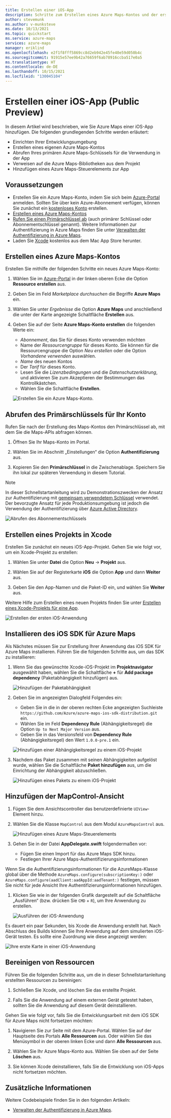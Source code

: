 ```yaml
---
title: Erstellen einer iOS-App
description: Schritte zum Erstellen eines Azure Maps-Kontos und der ersten iOS-App.
author: stevemunk
ms.author: v-munksteve
ms.date: 10/13/2021
ms.topic: quickstart
ms.service: azure-maps
services: azure-maps
manager: eriklind
ms.openlocfilehash: e2f1f8fff5869cc8d2eb942e45fe40e59d050b4c
ms.sourcegitcommit: 91915e57ee9b42a76659f6ab78916ccba517e0a5
ms.translationtype: HT
ms.contentlocale: de-DE
ms.lasthandoff: 10/15/2021
ms.locfileid: "130045104"
---
```

# <a name="create-an-ios-app-public-preview"></a>Erstellen einer iOS-App (Public Preview)

In diesem Artikel wird beschrieben, wie Sie Azure Maps einer iOS-App hinzufügen. Die folgenden grundlegenden Schritte werden erläutert:

* Einrichten Ihrer Entwicklungsumgebung
* Erstellen eines eigenen Azure Maps-Kontos
* Abrufen Ihres primären Azure Maps-Schlüssels für die Verwendung in der App
* Verweisen auf die Azure Maps-Bibliotheken aus dem Projekt
* Hinzufügen eines Azure Maps-Steuerelements zur App

## <a name="prerequisites"></a>Voraussetzungen

* Erstellen Sie ein Azure Maps-Konto, indem Sie sich beim [Azure-Portal](https://portal.azure.com/) anmelden. Sollten Sie über kein Azure-Abonnement verfügen, können Sie zunächst ein [kostenloses Konto](https://azure.microsoft.com/free/) erstellen.
* [Erstellen eines Azure Maps-Kontos](quick-demo-map-app.md#create-an-azure-maps-account)
* [Rufen Sie einen Primärschlüssel ab](quick-demo-map-app.md#get-the-primary-key-for-your-account) (auch primärer Schlüssel oder Abonnementschlüssel genannt). Weitere Informationen zur Authentifizierung in Azure Maps finden Sie unter [Verwalten der Authentifizierung in Azure Maps](how-to-manage-authentication.md).
* Laden Sie [‎Xcode](https://apps.apple.com/cz/app/xcode/id497799835?mt=12) kostenlos aus dem Mac App Store herunter.

## <a name="create-an-azure-maps-account"></a>Erstellen eines Azure Maps-Kontos

Erstellen Sie mithilfe der folgenden Schritte ein neues Azure Maps-Konto:

1. Wählen Sie im [Azure-Portal](https://portal.azure.com/) in der linken oberen Ecke die Option **Ressource erstellen** aus.

2. Geben Sie im Feld _Marketplace durchsuchen_ die Begriffe **Azure Maps** ein.

3. Wählen Sie unter _Ergebnisse_ die Option **Azure Maps** und anschließend die unter der Karte angezeigte Schaltfläche **Erstellen** aus.

4. Geben Sie auf der Seite **Azure Maps-Konto erstellen** die folgenden Werte ein:

   * _Abonnement_, das Sie für dieses Konto verwenden möchten
   * Name der _Ressourcengruppe_ für dieses Konto. Sie können für die Ressourcengruppe die Option _Neu erstellen_ oder die Option _Vorhandene verwenden_ auswählen.
   * _Name_ des neuen Kontos
   * Der _Tarif_ für dieses Konto.
   * Lesen Sie die _Lizenzbedingungen_ und die _Datenschutzerklärung_, und aktivieren Sie zum Akzeptieren der Bestimmungen das Kontrollkästchen.
   * Wählen Sie die Schaltfläche **Erstellen**.

    ![Erstellen Sie ein Azure Maps-Konto.](./media/ios-sdk/quick-ios-app/create-account.png)

## <a name="get-the-primary-key-for-your-account"></a>Abrufen des Primärschlüssels für Ihr Konto

Rufen Sie nach der Erstellung des Maps-Kontos den Primärschlüssel ab, mit dem Sie die Maps-APIs abfragen können.

1. Öffnen Sie Ihr Maps-Konto im Portal.

2. Wählen Sie im Abschnitt „Einstellungen“ die Option **Authentifizierung** aus.

3. Kopieren Sie den **Primärschlüssel** in die Zwischenablage. Speichern Sie ihn lokal zur späteren Verwendung in diesem Tutorial.

>[!NOTE]
> In dieser Schnellstartanleitung wird zu Demonstrationszwecken der Ansatz zur Authentifizierung mit [gemeinsam verwendetem Schlüssel](azure-maps-authentication.md#shared-key-authentication) verwendet. Der bevorzugte Ansatz für jede Produktionsumgebung ist jedoch die Verwendung der Authentifizierung über [Azure Active Directory](azure-maps-authentication.md#azure-ad-authentication).
<!--
> If you use the Azure subscription key instead of the Azure Maps primary key, your map won't render properly. Also, for security purposes, it is recommended that you rotate between your primary and secondary keys. To rotate keys, update your app to use the secondary key, deploy, then press the cycle/refresh button beside the primary key to generate a new primary key. The old primary key will be disabled. For more information on key rotation, see [Set up Azure Key Vault with key rotation and auditing](/azure/key-vault/secrets/tutorial-rotation-dual)
-->
![Abrufen des Abonnementschlüssels](./media/ios-sdk/quick-ios-app/get-key.png)

## <a name="create-a-project-in-xcode"></a>Erstellen eines Projekts in Xcode

Erstellen Sie zunächst ein neues iOS-App-Projekt. Gehen Sie wie folgt vor, um ein Xcode-Projekt zu erstellen:

1. Wählen Sie unter **Datei** die Option **Neu** -> **Projekt** aus.

2. Wählen Sie auf der Registerkarte **iOS** die Option **App** und dann **Weiter** aus.

3. Geben Sie den App-Namen und die Paket-ID ein, und wählen Sie **Weiter** aus.

Weitere Hilfe zum Erstellen eines neuen Projekts finden Sie unter [Erstellen eines Xcode-Projekts für eine App](https://developer.apple.com/documentation/xcode/creating-an-xcode-project-for-an-app).

![Erstellen der ersten iOS-Anwendung](./media/ios-sdk/quick-ios-app/create-app.png)

## <a name="install-the-azure-maps-ios-sdk"></a>Installieren des iOS SDK für Azure Maps

Als Nächstes müssen Sie zur Erstellung Ihrer Anwendung das iOS SDK für Azure Maps installieren. Führen Sie die folgenden Schritte aus, um das SDK zu installieren:

1. Wenn Sie das gewünschte Xcode-iOS-Projekt im **Projektnavigator** ausgewählt haben, wählen Sie die Schaltfläche **+** für **Add package dependency** (Paketabhängigkeit hinzufügen) aus.

   ![Hinzufügen der Paketabhängigkeit](./media/ios-sdk/quick-ios-app/xcode-add-package-dependency.png)

2. Geben Sie im angezeigten Dialogfeld Folgendes ein:
   * Geben Sie in die in der oberen rechten Ecke angezeigten Suchleiste `https://github.com/Azure/azure-maps-ios-sdk-distribution.git` ein.
   * Wählen Sie im Feld **Dependency Rule** (Abhängigkeitsregel) die Option `Up to Next Major Version` aus.
   * Geben Sie in das Versionsfeld von **Dependency Rule** (Abhängigkeitsregel) den Wert `1.0.0-pre.1` ein.

   ![Hinzufügen einer Abhängigkeitsregel zu einem iOS-Projekt](./media/ios-sdk/quick-ios-app/xcode-dependency-rule.png)

3. Nachdem das Paket zusammen mit seinen Abhängigkeiten aufgelöst wurde, wählen Sie die Schaltfläche **Paket hinzufügen** aus, um die Einrichtung der Abhängigkeit abzuschließen.

   ![Hinzufügen eines Pakets zu einem iOS-Projekt](./media/ios-sdk/quick-ios-app/xcode-add-package.png)

## <a name="add-mapcontrol-view"></a>Hinzufügen der MapControl-Ansicht

1. Fügen Sie dem Ansichtscontroller das benutzerdefinierte `UIView`-Element hinzu.

1. Wählen Sie die Klasse `MapControl` aus dem Modul `AzureMapsControl` aus.

   ![Hinzufügen eines Azure Maps-Steuerelements](./media/ios-sdk/quick-ios-app/add-map-control.png)

1. Gehen Sie in der Datei **AppDelegate.swift** folgendermaßen vor:

   * Fügen Sie einen Import für das Azure Maps SDK hinzu.
   * Festlegen Ihrer Azure Maps-Authentifizierungsinformationen

Wenn Sie die Authentifizierungsinformationen für die AzureMaps-Klasse global über die Methode `AzureMaps.configure(subscriptionKey:)` oder `AzureMaps.configure(aadClient:aadAppId:aadTenant:)` festlegen, müssen Sie nicht für jede Ansicht Ihre Authentifizierungsinformationen hinzufügen.

1. Klicken Sie wie in der folgenden Grafik dargestellt auf die Schaltfläche „Ausführen“ (bzw. drücken Sie `CMD` + `R`), um Ihre Anwendung zu erstellen.

   ![Ausführen der iOS-Anwendung](./media/ios-sdk/quick-ios-app/run.png)

Es dauert ein paar Sekunden, bis Xcode die Anwendung erstellt hat. Nach Abschluss des Builds können Sie Ihre Anwendung auf dem simulierten iOS-Gerät testen. Es sollte eine Zuordnung wie diese angezeigt werden:

![Ihre erste Karte in einer iOS-Anwendung](./media/ios-sdk/quick-ios-app/example.png)

## <a name="clean-up-resources"></a>Bereinigen von Ressourcen

<!--
> [!WARNING]
> The tutorials listed in the [Next Steps](#next-steps) section detail how to use and configure Azure Maps with your account. Don't clean up the resources created in this quickstart if you plan to continue to the tutorials.
-->

Führen Sie die folgenden Schritte aus, um die in dieser Schnellstartanleitung erstellten Ressourcen zu bereinigen:

1. Schließen Sie Xcode, und löschen Sie das erstellte Projekt.

2. Falls Sie die Anwendung auf einem externen Gerät getestet haben, sollten Sie die Anwendung auf diesem Gerät deinstallieren.

Gehen Sie wie folgt vor, falls Sie die Entwicklungsarbeit mit dem iOS SDK für Azure Maps nicht fortsetzen möchten:

1. Navigieren Sie zur Seite mit dem Azure-Portal. Wählen Sie auf der Hauptseite des Portals **Alle Ressourcen** aus. Oder wählen Sie das Menüsymbol in der oberen linken Ecke und dann **Alle Ressourcen** aus.

2. Wählen Sie Ihr Azure Maps-Konto aus. Wählen Sie oben auf der Seite **Löschen** aus.

3. Sie können Xcode deinstallieren, falls Sie die Entwicklung von iOS-Apps nicht fortsetzen möchten.

## <a name="additional-information"></a>Zusätzliche Informationen

Weitere Codebeispiele finden Sie in den folgenden Artikeln:

* [Verwalten der Authentifizierung in Azure Maps](how-to-manage-authentication.md).

<!--
## Additional information

See the following articles for additional code examples:

* [Manage authentication in Azure Maps](how-to-manage-authentication.md)
* [Change map styles in iOS maps](set-map-style-ios-sdk.md)
* [Add a symbol layer](add-symbol-layer-ios.md)
* [Add a line layer](add-line-layer-to-map-ios.md)
* [Add a polygon layer](add-polygon-layer-map-ios.md)

## Next steps

In this quickstart, you created your Azure Maps account and created a demo application. Take a look at the following tutorials to learn more about Azure Maps:

> [!div class="nextstepaction"]

> [Load GeoJSON data into Azure Maps](tutorial-load-geojson-file-ios.md)
-->
